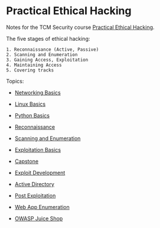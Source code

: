 # Practical Ethical Hacking

Notes for the TCM Security course [Practical Ethical Hacking](https://academy.tcm-sec.com/p/practical-ethical-hacking-the-complete-course).

The five stages of ethical hacking:

    1. Reconnaissance (Active, Passive)
    2. Scanning and Enumeration
    3. Gaining Access, Exploitation
    4. Maintaining Access
    5. Covering tracks

Topics:

* [Networking Basics](Networking/README.md)

* [Linux Basics](Linux/README.md)

* [Python Basics](Python/README.md)

* [Reconnaissance](Recon/README.md)

* [Scanning and Enumeration](ScanAndEnum/README.md)

* [Exploitation Basics](ExploitationBasics/README.md)

* [Capstone](Capstone/README.md)

* [Exploit Development](ExploitDevelopment/README.md)

* [Active Directory](ActiveDirectory/README.md)

* [Post Exploitation](PostExploitation/README.md)

* [Web App Enumeration](WebAppEnum/README.md)

* [OWASP Juice Shop](OWASPJuiceShop/README.md)

